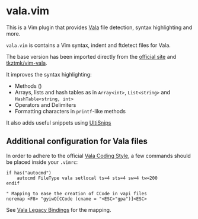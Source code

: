 # vala.vim

This is a Vim plugin that provides [Vala][vala] file detection, syntax highlighting and more.

`vala.vim` is contains a Vim syntax, indent and ftdetect files for Vala.

The base version has been imported directly from the [official site][vala-vim] and [tkztmk/vim-vala][tkztmk].

It improves the syntax highlighting:

* Methods ()
* Arrays, lists and hash tables as in `Array<int>`, `List<string>` and `HashTable<string, int>`
* Operators and Delimiters
* Formatting characters in `printf`-like methods

It also adds useful snippets using [UltiSnips][ultisnips]

## Additional configuration for Vala files

In order to adhere to the official [Vala Coding Style][vcs], a few commands should be placed inside your `.vimrc`:

```vim
if has("autocmd")
	autocmd FileType vala setlocal ts=4 sts=4 sw=4 tw=200
endif

" Mapping to ease the creation of CCode in vapi files
noremap <F8> "gyiwO[CCode (cname = "<ESC>"gpa")]<ESC>
```

See [Vala Legacy Bindings][ccode] for the mapping.

[vala]:https://wiki.gnome.org/Projects/Vala
[vala-vim]:https://wiki.gnome.org/Projects/Vala/Vim
[tkztmk]:https://github.com/tkztmk/vim-vala
[vcs]:https://wiki.gnome.org/Projects/Vala/Hacking#Coding_Style
[ccode]:https://wiki.gnome.org/Projects/Vala/LegacyBindings
[ultisnips]:https://github.com/sirver/UltiSnips

